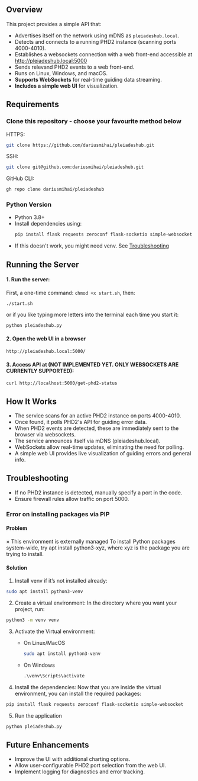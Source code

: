 ## Overview

This project provides a simple API that:

- Advertises itself on the network using mDNS as `pleiadeshub.local`.
- Detects and connects to a running PHD2 instance (scanning ports 4000-4010).
- Establishes a websockets connection with a web front-end accessible at http://pleiadeshub.local:5000
- Sends relevand PHD2 events to a web front-end.
- Runs on Linux, Windows, and macOS.
- **Supports WebSockets** for real-time guiding data streaming.
- **Includes a simple web UI** for visualization.

## Requirements

### Clone this repository - choose your favourite method below
HTTPS: 
```sh
git clone https://github.com/dariusmihai/pleiadeshub.git
```   
SSH:
```sh 
git clone git@github.com:dariusmihai/pleiadeshub.git
``` 
GitHub CLI:
```sh
gh repo clone dariusmihai/pleiadeshub
```  

  
### **Python Version**  

- Python 3.8+
- Install dependencies using:
  ```sh
  pip install flask requests zeroconf flask-socketio simple-websocket
  ```
- If this doesn't work, you might need venv. See [Troubleshooting](#error-on-installing-packages-via-pip)



## Running the Server  

#### 1. Run the server:
First, a one-time command: `chmod +x start.sh`, then:
```shell
./start.sh
```
or if you like typing more letters into the terminal each time you start it:
```sh
python pleiadeshub.py
```

#### 2. Open the web UI in a browser
```shell
http://pleiadeshub.local:5000/
```

#### 3. Access API at (NOT IMPLEMENTED YET. ONLY WEBSOCKETS ARE CURRENTLY SUPPORTED):
```shell
curl http://localhost:5000/get-phd2-status
```




## How It Works  
- The service scans for an active PHD2 instance on ports 4000-4010.
- Once found, it polls PHD2's API for guiding error data.
- When PHD2 events are detected, these are immediately sent to the browser via websockets.
- The service announces itself via mDNS (pleiadeshub.local).
- WebSockets allow real-time updates, eliminating the need for polling.
- A simple web UI provides live visualization of guiding errors and general info.  

## Troubleshooting
- If no PHD2 instance is detected, manually specify a port in the code.
- Ensure firewall rules allow traffic on port 5000.

### Error on installing packages via PIP  
#### Problem
× This environment is externally managed
To install Python packages system-wide, try apt install
    python3-xyz, where xyz is the package you are trying to
    install.  
#### Solution
1. Install venv if it’s not installed already:
```bash
sudo apt install python3-venv
```
2. Create a virtual environment: In the directory where you want your project, run:
```bash
python3 -m venv venv
```  
3. Activate the Virtual environment:  
    - On Linux/MacOS
        ```bash
        sudo apt install python3-venv
        ```  
    - On Windows  
        ```cmd
        .\venv\Scripts\activate
        ```  

4. Install the dependencies: Now that you are inside the virtual environment, you can install the required packages:  
```bash
pip install flask requests zeroconf flask-socketio simple-websocket
```
5. Run the application
```bash
python pleiadeshub.py
```

## Future Enhancements
- Improve the UI with additional charting options.
- Allow user-configurable PHD2 port selection from the web UI.
- Implement logging for diagnostics and error tracking.